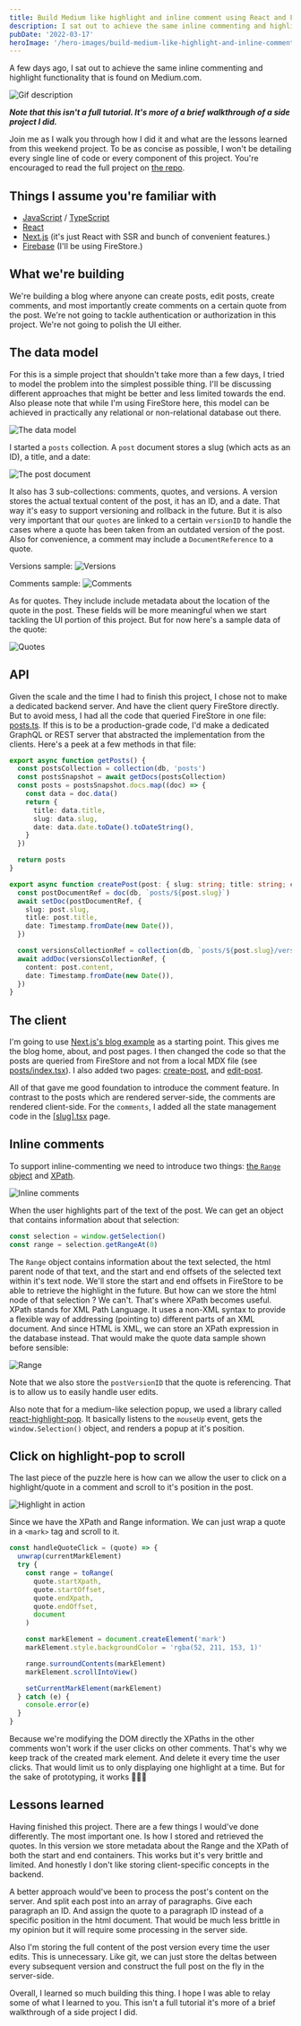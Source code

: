 ```yaml
---
title: Build Medium like highlight and inline comment using React and Firebase
description: I sat out to achieve the same inline commenting and highlight functionality that is found on Medium.com.
pubDate: '2022-03-17'
heroImage: '/hero-images/build-medium-like-highlight-and-inline-comment-using-react-and-firebase.jpg'
---
```


A few days ago, I sat out to achieve the same inline commenting and highlight functionality that is found on Medium.com.

![Gif description](https://ant.gebna.gg/giphy.gif)

**_Note that this isn't a full tutorial. It's more of a brief walkthrough of a side project I did._**

Join me as I walk you through how I did it and what are the lessons learned from this weekend project. To be as concise as possible, I won't be detailing every single line of code or every component of this project. You're encouraged to read the full project on [the repo](https://github.com/BahaaZidan/nextjs-blog-inline-comments).

## Things I assume you're familiar with

- [JavaScript](https://javascript.info/) / [TypeScript](https://www.typescriptlang.org/docs/handbook/)
- [React](https://reactjs.org/tutorial/tutorial.html)
- [Next.js](https://nextjs.org/docs) (it's just React with SSR and bunch of convenient features.)
- [Firebase](https://firebase.google.com/) (I'll be using FireStore.)

## What we're building

We're building a blog where anyone can create posts, edit posts, create comments, and most importantly create comments on a certain quote from the post. We're not going to tackle authentication or authorization in this project. We're not going to polish the UI either.

## The data model

For this is a simple project that shouldn't take more than a few days, I tried to model the problem into the simplest possible thing. I'll be discussing different approaches that might be better and less limited towards the end. Also please note that while I'm using FireStore here, this model can be achieved in practically any relational or non-relational database out there.

![The data model](https://ant.gebna.gg/3MLjE5kqf.png)

I started a `posts` collection. A `post` document stores a slug (which acts as an ID), a title, and a date:

![The post document](https://ant.gebna.gg/3MflQ5v0y.png)

It also has 3 sub-collections: comments, quotes, and versions. A version stores the actual textual content of the post, it has an ID, and a date. That way it's easy to support versioning and rollback in the future. But it is also very important that our `quotes` are linked to a certain `versionID` to handle the cases where a quote has been taken from an outdated version of the post. Also for convenience, a comment may include a `DocumentReference` to a quote.

Versions sample:
![Versions](https://ant.gebna.gg/-yBrlHRPs.png)

Comments sample:
![Comments](https://ant.gebna.gg/C4iNUedwz.png)

As for quotes. They include include metadata about the location of the quote in the post. These fields will be more meaningful when we start tackling the UI portion of this project. But for now here's a sample data of the quote:

![Quotes](https://ant.gebna.gg/zK3DFwvbo.png)

## API

Given the scale and the time I had to finish this project, I chose not to make a dedicated backend server. And have the client query FireStore directly. But to avoid mess, I had all the code that queried FireStore in one file: [posts.ts](https://github.com/BahaaZidan/nextjs-blog-inline-comments/blob/master/lib/http/posts.ts). If this is to be a production-grade code, I'd make a dedicated GraphQL or REST server that abstracted the implementation from the clients. Here's a peek at a few methods in that file:

```ts
export async function getPosts() {
  const postsCollection = collection(db, 'posts')
  const postsSnapshot = await getDocs(postsCollection)
  const posts = postsSnapshot.docs.map((doc) => {
    const data = doc.data()
    return {
      title: data.title,
      slug: data.slug,
      date: data.date.toDate().toDateString(),
    }
  })

  return posts
}

export async function createPost(post: { slug: string; title: string; content: string }) {
  const postDocumentRef = doc(db, `posts/${post.slug}`)
  await setDoc(postDocumentRef, {
    slug: post.slug,
    title: post.title,
    date: Timestamp.fromDate(new Date()),
  })

  const versionsCollectionRef = collection(db, `posts/${post.slug}/versions`)
  await addDoc(versionsCollectionRef, {
    content: post.content,
    date: Timestamp.fromDate(new Date()),
  })
}
```

## The client

I'm going to use [Next.js's blog example](https://github.com/vercel/next.js/tree/canary/examples/blog) as a starting point. This gives me the blog home, about, and post pages. I then changed the code so that the posts are queried from FireStore and not from a local MDX file (see [posts/index.tsx](https://github.com/BahaaZidan/nextjs-blog-inline-comments/blob/master/pages/posts/index.tsx)). I also added two pages: [create-post](https://github.com/BahaaZidan/nextjs-blog-inline-comments/blob/master/pages/create-post.tsx), and [edit-post](https://github.com/BahaaZidan/nextjs-blog-inline-comments/blob/master/pages/posts/%5Bslug%5D/edit.tsx).

All of that gave me good foundation to introduce the comment feature. In contrast to the posts which are rendered server-side, the comments are rendered client-side. For the `comments`, I added all the state management code in the [[slug].tsx](https://github.com/BahaaZidan/nextjs-blog-inline-comments/blob/master/pages/posts/%5Bslug%5D/index.tsx) page.

## Inline comments

To support inline-commenting we need to introduce two things: [the `Range` object](https://developer.mozilla.org/en-US/docs/Web/API/Range) and [XPath](https://developer.mozilla.org/en-US/docs/Web/XPath).

![Inline comments](https://ant.gebna.gg/lp3NNvxSAo.png)

When the user highlights part of the text of the post. We can get an object that contains information about that selection:

```ts
const selection = window.getSelection()
const range = selection.getRangeAt(0)
```

The `Range` object contains information about the text selected, the html parent node of that text, and the start and end offsets of the selected text within it's text node. We'll store the start and end offsets in FireStore to be able to retrieve the highlight in the future. But how can we store the html node of that selection ? We can't. That's where XPath becomes useful. XPath stands for XML Path Language. It uses a non-XML syntax to provide a flexible way of addressing (pointing to) different parts of an XML document. And since HTML is XML, we can store an XPath expression in the database instead. That would make the quote data sample shown before sensible:

![Range](https://ant.gebna.gg/zK3DFwvbo.png)

Note that we also store the `postVersionID` that the quote is referencing. That is to allow us to easily handle user edits.

Also note that for a medium-like selection popup, we used a library called [react-highlight-pop](https://github.com/codeshifu/react-highlight-pop). It basically listens to the `mouseUp` event, gets the `window.Selection()` object, and renders a popup at it's position.

## Click on highlight-pop to scroll

The last piece of the puzzle here is how can we allow the user to click on a highlight/quote in a comment and scroll to it's position in the post.

![Highlight in action](https://ant.gebna.gg/VAtRFyyxo.png)

Since we have the XPath and Range information. We can just wrap a quote in a `<mark>` tag and scroll to it.

```ts
const handleQuoteClick = (quote) => {
  unwrap(currentMarkElement)
  try {
    const range = toRange(
      quote.startXpath,
      quote.startOffset,
      quote.endXpath,
      quote.endOffset,
      document
    )

    const markElement = document.createElement('mark')
    markElement.style.backgroundColor = 'rgba(52, 211, 153, 1)'

    range.surroundContents(markElement)
    markElement.scrollIntoView()

    setCurrentMarkElement(markElement)
  } catch (e) {
    console.error(e)
  }
}
```

Because we're modifying the DOM directly the XPaths in the other comments won't work if the user clicks on other comments. That's why we keep track of the created mark element. And delete it every time the user clicks. That would limit us to only displaying one highlight at a time. But for the sake of prototyping, it works 🎉🎉🎉

## Lessons learned

Having finished this project. There are a few things I would've done differently. The most important one. Is how I stored and retrieved the quotes. In this version we store metadata about the Range and the XPath of both the start and end containers. This works but it's very brittle and limited. And honestly I don't like storing client-specific concepts in the backend.

A better approach would've been to process the post's content on the server. And split each post into an array of paragraphs. Give each paragraph an ID. And assign the quote to a paragraph ID instead of a specific position in the html document. That would be much less brittle in my opinion but it will require some processing in the server side.

Also I'm storing the full content of the post version every time the user edits. This is unnecessary. Like git, we can just store the deltas between every subsequent version and construct the full post on the fly in the server-side.

Overall, I learned so much building this thing. I hope I was able to relay some of what I learned to you. This isn't a full tutorial it's more of a brief walkthrough of a side project I did.
